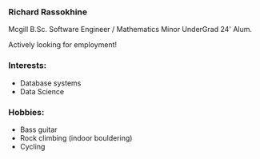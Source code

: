 ### Richard Rassokhine

Mcgill B.Sc. Software Engineer / Mathematics Minor UnderGrad 24' Alum.

Actively looking for employment!

### Interests:
- Database systems
- Data Science

### Hobbies:
- Bass guitar
- Rock climbing (indoor bouldering)
- Cycling

<!---
richardrxn/richardrxn is a ✨ special ✨ repository because its `README.md` (this file) appears on your GitHub profile.
You can click the Preview link to take a look at your changes.
--->
